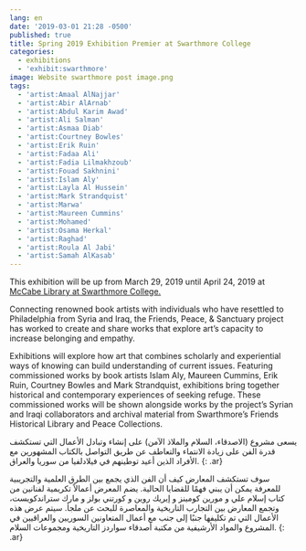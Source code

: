 ```yaml
---
lang: en
date: '2019-03-01 21:28 -0500'
published: true
title: Spring 2019 Exhibition Premier at Swarthmore College
categories:
  - exhibitions
  - 'exhibit:swarthmore'
image: Website swarthmore post image.png
tags:
  - 'artist:Amaal AlNajjar'
  - 'artist:Abir AlArnab'
  - 'artist:Abdul Karim Awad'
  - 'artist:Ali Salman'
  - 'artist:Asmaa Diab'
  - 'artist:Courtney Bowles'
  - 'artist:Erik Ruin'
  - 'artist:Fadaa Ali'
  - 'artist:Fadia Lilmakhzoub'
  - 'artist:Fouad Sakhnini'
  - 'artist:Islam Aly'
  - 'artist:Layla Al Hussein'
  - 'artist:Mark Strandquist'
  - 'artist:Marwa'
  - 'artist:Maureen Cummins'
  - 'artist:Mohamed'
  - 'artist:Osama Herkal'
  - 'artist:Raghad'
  - 'artist:Roula Al Jabi'
  - 'artist:Samah AlKasab'
---
```


This exhibition will be up from March 29, 2019 until April 24, 2019 at [McCabe Library at Swarthmore College.](https://www.swarthmore.edu/libraries/mccabe-library)

Connecting renowned book artists with individuals who have resettled to Philadelphia from Syria and Iraq, the Friends, Peace, & Sanctuary project has worked to create and share works that explore art’s capacity to increase belonging and empathy. 

Exhibitions will explore how art that combines scholarly and experiential ways of knowing can build understanding of current issues. Featuring commissioned works by book artists Islam Aly, Maureen Cummins, Erik Ruin, Courtney Bowles and Mark Strandquist, exhibitions bring together historical and contemporary experiences of seeking refuge. These commissioned works will be shown alongside works by the project’s Syrian and Iraqi collaborators and archival material from Swarthmore’s Friends Historical Library and Peace Collections.

يسعى مشروع (الاصدقاء، السلام والملاذ الآمن) على إنشاء وتبادل الأعمال التي تستكشف قدرة الفن على زيادة الانتماء والتعاطف عن طريق التواصل بالكتاب المشهورين مع الأفراد الذين أعيد توطينهم في فيلادلفيا من سوريا والعراق.
{: .ar}

سوف تستكشف المعارض كيف أن الفن الذي يجمع بين الطرق العلمية والتجريبية للمعرفة يمكن أن يبني فهمًا للقضايا الحالية. يضم المعرض أعمالاً تكريمية لفنانين من كتاب إسلام علي و مورين كومينز و إيريك روين و كورتني بولز و مارك ستراندكويست، وتجمع المعارض بين التجارب التاريخية والمعاصرة للبحث عن ملجأ. سيتم عرض هذه الأعمال التي تم تكليفها جنبًا إلى جنب مع أعمال المتعاونين السوريين والعراقيين في المشروع والمواد الأرشيفية من مكتبة أصدقاء سواردز التاريخية ومجموعات السلام.
{: .ar}
